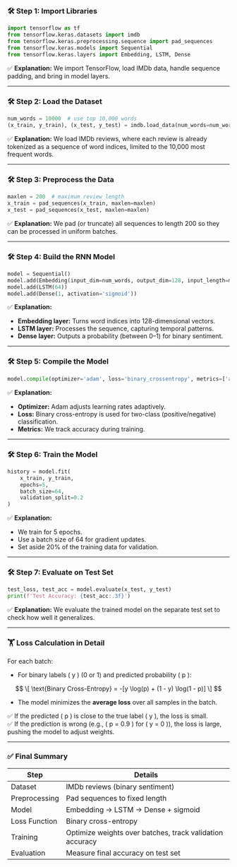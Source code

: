 ### 🛠 **Step 1: Import Libraries**

```python
import tensorflow as tf
from tensorflow.keras.datasets import imdb
from tensorflow.keras.preprocessing.sequence import pad_sequences
from tensorflow.keras.models import Sequential
from tensorflow.keras.layers import Embedding, LSTM, Dense
```
✅ **Explanation:** We import TensorFlow, load IMDb data, handle sequence padding, and bring in model layers.

---

### 🛠 **Step 2: Load the Dataset**

```python
num_words = 10000  # use top 10,000 words
(x_train, y_train), (x_test, y_test) = imdb.load_data(num_words=num_words)
```
✅ **Explanation:** We load IMDb reviews, where each review is already tokenized as a sequence of word indices, limited to the 10,000 most frequent words.

---

### 🛠 **Step 3: Preprocess the Data**

```python
maxlen = 200  # maximum review length
x_train = pad_sequences(x_train, maxlen=maxlen)
x_test = pad_sequences(x_test, maxlen=maxlen)
```
✅ **Explanation:** We pad (or truncate) all sequences to length 200 so they can be processed in uniform batches.

---

### 🛠 **Step 4: Build the RNN Model**

```python
model = Sequential()
model.add(Embedding(input_dim=num_words, output_dim=128, input_length=maxlen))
model.add(LSTM(64))
model.add(Dense(1, activation='sigmoid'))
```
✅ **Explanation:**
- **Embedding layer:** Turns word indices into 128-dimensional vectors.
- **LSTM layer:** Processes the sequence, capturing temporal patterns.
- **Dense layer:** Outputs a probability (between 0–1) for binary sentiment.

---

### 🛠 **Step 5: Compile the Model**

```python
model.compile(optimizer='adam', loss='binary_crossentropy', metrics=['accuracy'])
```
✅ **Explanation:**
- **Optimizer:** Adam adjusts learning rates adaptively.
- **Loss:** Binary cross-entropy is used for two-class (positive/negative) classification.
- **Metrics:** We track accuracy during training.

---

### 🛠 **Step 6: Train the Model**

```python
history = model.fit(
    x_train, y_train,
    epochs=5,
    batch_size=64,
    validation_split=0.2
)
```
✅ **Explanation:**
- We train for 5 epochs.
- Use a batch size of 64 for gradient updates.
- Set aside 20% of the training data for validation.

---

### 🛠 **Step 7: Evaluate on Test Set**

```python
test_loss, test_acc = model.evaluate(x_test, y_test)
print(f'Test Accuracy: {test_acc:.3f}')
```
✅ **Explanation:** We evaluate the trained model on the separate test set to check how well it generalizes.

---

### 🏋 **Loss Calculation in Detail**

For each batch:
- For binary labels \( y \) (0 or 1) and predicted probability \( p \):

$$
\[
\text{Binary Cross-Entropy} = -[y \log(p) + (1 - y) \log(1 - p)]
\]
$$

- The model minimizes the **average loss** over all samples in the batch.

✅ If the predicted \( p \) is close to the true label \( y \), the loss is small.  
✅ If the prediction is wrong (e.g., \( p = 0.9 \) for \( y = 0 \)), the loss is large, pushing the model to adjust weights.

---

### ✅ Final Summary

| Step             | Details                                                         |
|------------------|----------------------------------------------------------------|
| Dataset         | IMDb reviews (binary sentiment)                                |
| Preprocessing   | Pad sequences to fixed length                                  |
| Model          | Embedding → LSTM → Dense + sigmoid                             |
| Loss Function  | Binary cross-entropy                                           |
| Training       | Optimize weights over batches, track validation accuracy        |
| Evaluation     | Measure final accuracy on test set                             |
